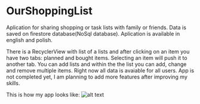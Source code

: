 # OurShoppingList
Aplication for sharing shopping or task lists with family or friends.
Data is saved on firestore database(NoSql database). Aplication is available in english and polish.

There is a RecyclerView with list of a lists and after clicking on an item you have two tabs: planned and bought items. Selecting an item will push it to another tab. 
You can add lists and within the the list you can add, change and remove multiple items. Right now all data is avaiable for all users.
App is not completed yet, I am planning to add more features after improving my skills. 

This is how my app looks like:
![alt text](https://raw.githubusercontent.com/Krzysiudan/OurShoppingList/blob/master/docs/screenshots/Bought.PNG
)


